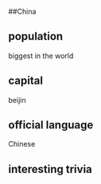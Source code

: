 ##China
## population
biggest in the world

## capital
beijin
## official language
Chinese

## interesting trivia



